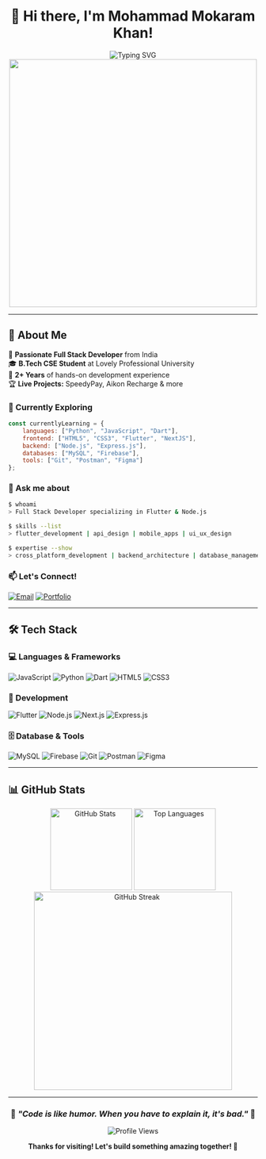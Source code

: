 <div align="center">

# 👋 Hi there, I'm Mohammad Mokaram Khan!

<img src="https://readme-typing-svg.herokuapp.com?font=Fira+Code&size=22&pause=1000&color=36BCF7&center=true&vCenter=true&width=600&lines=Full+Stack+Developer+%F0%9F%9A%80;Flutter+%26+Node.js+Expert+%F0%9F%93%B1;2%2B+Years+of+Experience+%F0%9F%92%BC;Always+Learning+New+Technologies+%F0%9F%8C%B1" alt="Typing SVG" />

<img src="https://user-images.githubusercontent.com/74038190/225813708-98b745f2-7d22-48cf-9150-083f1b00d6c9.gif" width="500">

</div>

---

## 🚀 About Me

<!-- <img align="right" alt="Coding" width="400" src="https://user-images.githubusercontent.com/74038190/229223263-cf2e4b07-2615-4f87-9c38-e37600f8381a.gif"> -->

🎯 **Passionate Full Stack Developer** from India  
🎓 **B.Tech CSE Student** at Lovely Professional University  
💼 **2+ Years** of hands-on development experience  
🏆 **Live Projects:** SpeedyPay, Aikon Recharge & more  

### 🌱 Currently Exploring
```javascript
const currentlyLearning = {
    languages: ["Python", "JavaScript", "Dart"],
    frontend: ["HTML5", "CSS3", "Flutter", "NextJS"],
    backend: ["Node.js", "Express.js"],
    databases: ["MySQL", "Firebase"],
    tools: ["Git", "Postman", "Figma"]
};
```

### 💬 Ask me about
```bash
$ whoami
> Full Stack Developer specializing in Flutter & Node.js

$ skills --list
> flutter_development | api_design | mobile_apps | ui_ux_design

$ expertise --show
> cross_platform_development | backend_architecture | database_management
```

### 📫 Let's Connect!
[![Email](https://img.shields.io/badge/Email-mukrramkhan37%40gmail.com-red?style=for-the-badge&logo=gmail&logoColor=white)](mailto:mukrramkhan37@gmail.com)
[![Portfolio](https://img.shields.io/badge/Portfolio-mokaram.spdpay.in-blue?style=for-the-badge&logo=google-chrome&logoColor=white)](https://mokaram.spdpay.in)

---

## 🛠️ Tech Stack

### 💻 Languages & Frameworks
![JavaScript](https://img.shields.io/badge/JavaScript-F7DF1E?style=for-the-badge&logo=javascript&logoColor=black)
![Python](https://img.shields.io/badge/Python-3776AB?style=for-the-badge&logo=python&logoColor=white)
![Dart](https://img.shields.io/badge/Dart-0175C2?style=for-the-badge&logo=dart&logoColor=white)
![HTML5](https://img.shields.io/badge/HTML5-E34F26?style=for-the-badge&logo=html5&logoColor=white)
![CSS3](https://img.shields.io/badge/CSS3-1572B6?style=for-the-badge&logo=css3&logoColor=white)

### 🚀 Development
![Flutter](https://img.shields.io/badge/Flutter-02569B?style=for-the-badge&logo=flutter&logoColor=white)
![Node.js](https://img.shields.io/badge/Node.js-43853D?style=for-the-badge&logo=node.js&logoColor=white)
![Next.js](https://img.shields.io/badge/Next.js-000000?style=for-the-badge&logo=next.js&logoColor=white)
![Express.js](https://img.shields.io/badge/Express.js-000000?style=for-the-badge&logo=express&logoColor=white)

### 🗄️ Database & Tools
![MySQL](https://img.shields.io/badge/MySQL-4479A1?style=for-the-badge&logo=mysql&logoColor=white)
![Firebase](https://img.shields.io/badge/Firebase-FFCA28?style=for-the-badge&logo=firebase&logoColor=black)
![Git](https://img.shields.io/badge/Git-F05032?style=for-the-badge&logo=git&logoColor=white)
![Postman](https://img.shields.io/badge/Postman-FF6C37?style=for-the-badge&logo=postman&logoColor=white)
![Figma](https://img.shields.io/badge/Figma-F24E1E?style=for-the-badge&logo=figma&logoColor=white)

---

## 📊 GitHub Stats

<div align="center">

<img src="https://github-readme-stats.vercel.app/api?username=mdmokaramkhan&show_icons=true&theme=tokyonight&hide_border=true&count_private=true" alt="GitHub Stats" height="165">
<img src="https://github-readme-stats.vercel.app/api/top-langs/?username=mdmokaramkhan&layout=compact&theme=tokyonight&hide_border=true" alt="Top Languages" height="165">

<img src="https://github-readme-streak-stats.herokuapp.com/?user=mdmokaramkhan&theme=tokyonight&hide_border=true" alt="GitHub Streak" width="400">

</div>

---

<div align="center">

### 🌟 *"Code is like humor. When you have to explain it, it's bad."* 🌟

![Profile Views](https://komarev.com/ghpvc/?username=mdmokaramkhan&color=blueviolet&style=for-the-badge)

**Thanks for visiting! Let's build something amazing together! 🚀**

</div>